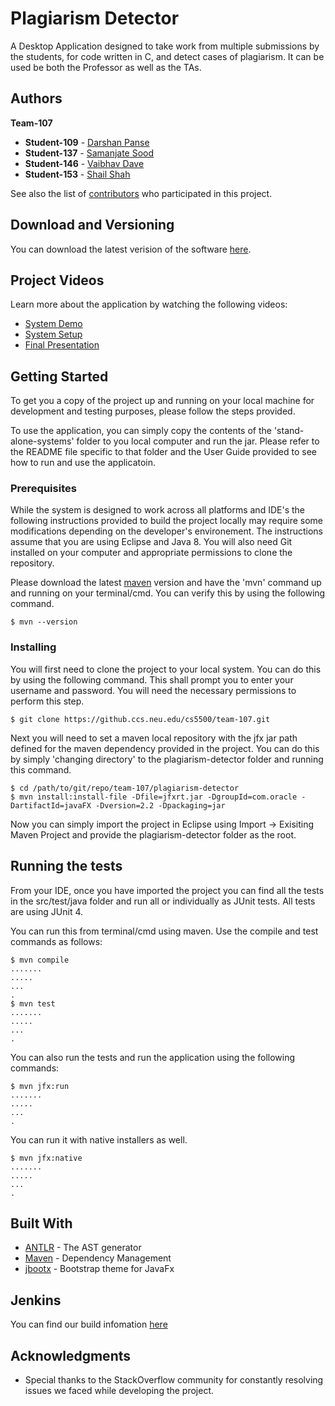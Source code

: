 # Plagiarism Detector

A Desktop Application designed to take work from multiple submissions by the students, for code written in C, and detect cases of plagiarism. It can be used be both the Professor as well as the TAs. 

## Authors

**Team-107**

* **Student-109** - [Darshan Panse](https://github.ccs.neu.edu/darshanpanse)
* **Student-137** - [Samanjate Sood](https://samanjate.github.io/)
* **Student-146** - [Vaibhav Dave](https://github.ccs.neu.edu/vaibhavdave5)
* **Student-153** - [Shail Shah](https://github.ccs.neu.edu/shail)

See also the list of [contributors](https://github.ccs.neu.edu/cs5500/team-107/contributors) who participated in this project.

## Download and Versioning

You can download the latest verision of the software [here](https://plagiarism-detector-107.herokuapp.com/).

## Project Videos

Learn more about the application by watching the following videos:
* [System Demo](https://www.youtube.com/watch?v=u0dAf760Viw&feature=youtu.be)
* [System Setup]()
* [Final Presentation](https://www.youtube.com/watch?v=880URnyB5nc&feature=youtu.be)

## Getting Started

To get you a copy of the project up and running on your local machine for development and testing purposes, please follow the steps provided. 

To use the application, you can simply copy the contents of the 'stand-alone-systems' folder to you local computer and run the jar. Please refer to the README file specific to that folder and the User Guide provided to see how to run and use the applicatoin.

### Prerequisites

While the system is designed to work across all platforms and IDE's the following instructions provided to build the project locally may require some modifications depending on the developer's environement. The instructions assume that you are using Eclipse and Java 8. You will also need Git installed on your computer and appropriate permissions to clone the repository.

Please download the latest [maven](https://maven.apache.org/download.cgi) version and have the 'mvn' command up and running on your terminal/cmd. You can verify this by using the following command.

```
$ mvn --version
```

### Installing

You will first need to clone the project to your local system. You can do this by using the following command. This shall prompt you to enter your username and password. You will need the necessary permissions to perform this step.

```
$ git clone https://github.ccs.neu.edu/cs5500/team-107.git
```

Next you will need to set a maven local repository with the jfx jar path defined for the maven dependency provided in the project. You can do this by simply 'changing directory' to the plagiarism-detector folder and running this command.

```
$ cd /path/to/git/repo/team-107/plagiarism-detector
$ mvn install:install-file -Dfile=jfxrt.jar -DgroupId=com.oracle -DartifactId=javaFX -Dversion=2.2 -Dpackaging=jar
```

Now you can simply import the project in Eclipse using Import -> Exisiting Maven Project and provide the plagiarism-detector folder as the root.

## Running the tests

From your IDE, once you have imported the project you can find all the tests in the src/test/java folder and run all or individually as JUnit tests. All tests are using JUnit 4.

You can run this from terminal/cmd using maven. Use the compile and test commands as follows:

```
$ mvn compile
.......
.....
...
.
$ mvn test
.......
.....
...
.
```

You can also run the tests and run the application using the following commands:

```
$ mvn jfx:run
.......
.....
...
.
```

You can run it with native installers as well.

```
$ mvn jfx:native
.......
.....
...
.
```

## Built With

* [ANTLR](http://www.antlr.org/) - The AST generator
* [Maven](https://maven.apache.org/) - Dependency Management
* [jbootx](https://github.com/dicolar/jbootx) - Bootstrap theme for JavaFx

## Jenkins

You can find our build infomation [here](http://ec2-54-149-142-26.us-west-2.compute.amazonaws.com:8080)

## Acknowledgments

* Special thanks to the StackOverflow community for constantly resolving issues we faced while developing the project.

